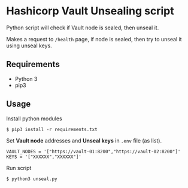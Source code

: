 # Hashicorp Vault Unsealing script

Python script will check if Vault node is sealed, then unseal it.

Makes a request to `/health` page, if node is sealed, then try to unseal it using unseal keys.

## Requirements

- Python 3
- pip3

## Usage

Install python modules

```
$ pip3 install -r requirements.txt
```

Set **Vault node** addresses and **Unseal keys** in `.env` file (as list).

```
VAULT_NODES = '["https://vault-01:8200","https://vault-02:8200"]'
KEYS = '["XXXXXX","XXXXXX"]'
```

Run script

```
$ python3 unseal.py
```